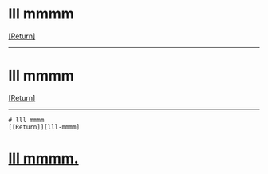 # lll mmmm 
[[Return]][lll-mmmm]


----

 # lll mmmm 
 [[Return]][lll-mmmm]

----

    # lll mmmm 
    [[Return]][lll-mmmm]










# [lll mmmm.](#lll-mmmm-1)
[lll-mmmm]: #lll-mmmm


